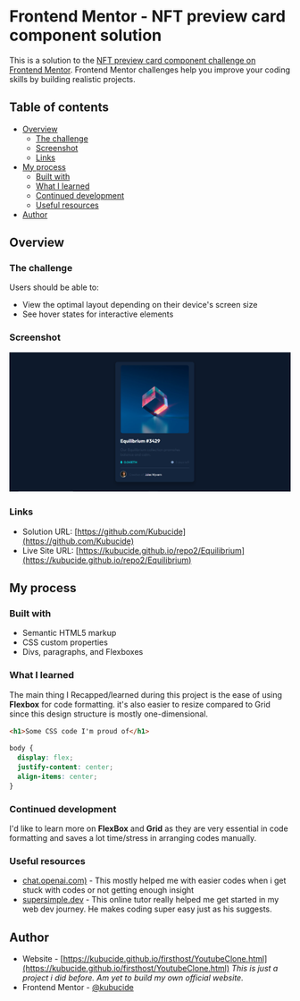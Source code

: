 # Frontend Mentor - NFT preview card component solution

This is a solution to the [NFT preview card component challenge on Frontend Mentor](https://www.frontendmentor.io/challenges/nft-preview-card-component-SbdUL_w0U). Frontend Mentor challenges help you improve your coding skills by building realistic projects. 

## Table of contents

- [Overview](#overview)
  - [The challenge](#the-challenge)
  - [Screenshot](#screenshot)
  - [Links](#links)
- [My process](#my-process)
  - [Built with](#built-with)
  - [What I learned](#what-i-learned)
  - [Continued development](#continued-development)
  - [Useful resources](#useful-resources)
- [Author](#author)

## Overview

### The challenge

Users should be able to:

- View the optimal layout depending on their device's screen size
- See hover states for interactive elements

### Screenshot

![](/FrontEnd/images/EquilibriumShot.png)


### Links

- Solution URL: [https://github.com/Kubucide](https://github.com/Kubucide)
- Live Site URL: [https://kubucide.github.io/repo2/Equilibrium](https://kubucide.github.io/repo2/Equilibrium)

## My process

### Built with

- Semantic HTML5 markup
- CSS custom properties
- Divs, paragraphs, and Flexboxes


### What I learned

The main thing I Recapped/learned during this project is the ease of using **Flexbox** for code formatting. it's also easier to resize compared to Grid since this design structure is mostly one-dimensional.


```html
<h1>Some CSS code I'm proud of</h1>
```
```css
body {
  display: flex;
  justify-content: center;
  align-items: center;
}
```

### Continued development

I'd like to learn more on **FlexBox** and **Grid** as they are very essential in code formatting and saves a lot time/stress in arranging codes manually.

### Useful resources

- [chat.openai.com)](chat.openai.com) - This mostly helped me with easier codes when i get stuck with codes or not getting enough insight
- [supersimple.dev](supersimple.dev) - This online tutor really helped me get started in my web dev journey. He makes coding super easy just as his suggests.


## Author

- Website - [https://kubucide.github.io/firsthost/YoutubeClone.html](https://kubucide.github.io/firsthost/YoutubeClone.html)
*This is just a project i did before. Am yet to build my own official website.*
- Frontend Mentor - [@kubucide](@kubucide)
 
